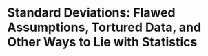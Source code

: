 # Standard Deviations: Flawed Assumptions, Tortured Data, and Other Ways to Lie with Statistics

## 

